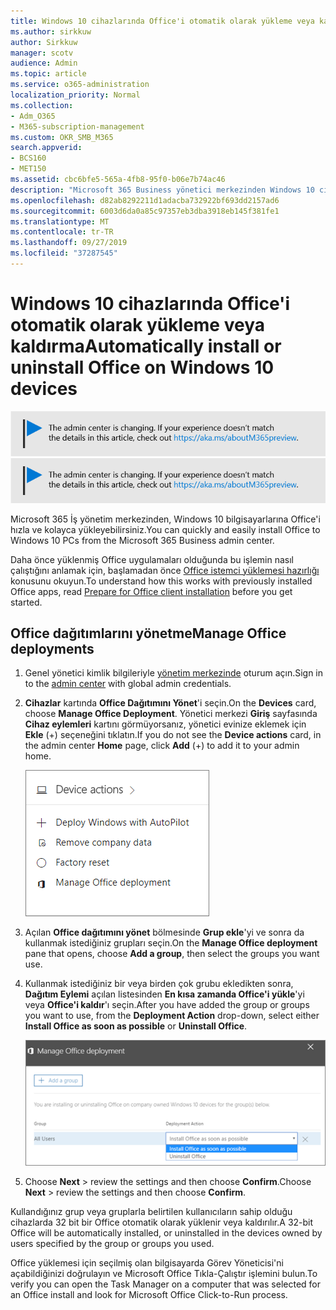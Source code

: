 ```yaml
---
title: Windows 10 cihazlarında Office'i otomatik olarak yükleme veya kaldırma
ms.author: sirkkuw
author: Sirkkuw
manager: scotv
audience: Admin
ms.topic: article
ms.service: o365-administration
localization_priority: Normal
ms.collection:
- Adm_O365
- M365-subscription-management
ms.custom: OKR_SMB_M365
search.appverid:
- BCS160
- MET150
ms.assetid: cbc6bfe5-565a-4fb8-95f0-b06e7b74ac46
description: "Microsoft 365 Business yönetici merkezinden Windows 10 cihazlarına Office'i yükleyin veya kaldırın. "
ms.openlocfilehash: d82ab8292211d1adacba732922bf693dd2157ad6
ms.sourcegitcommit: 6003d6da0a85c97357eb3dba3918eb145f381fe1
ms.translationtype: MT
ms.contentlocale: tr-TR
ms.lasthandoff: 09/27/2019
ms.locfileid: "37287545"
---
```

# <a name="automatically-install-or-uninstall-office-on-windows-10-devices"></a><span data-ttu-id="a645c-103">Windows 10 cihazlarında Office'i otomatik olarak yükleme veya kaldırma</span><span class="sxs-lookup"><span data-stu-id="a645c-103">Automatically install or uninstall Office on Windows 10 devices</span></span>

<span data-ttu-id="a645c-104">[![Yönetici merkezinin değiştiğini bildirmek için etiket ve aka.ms/aboutM365preview daha fazla ayrıntı bulabilirsiniz.](media/m365admincenterchanging.png)](https://docs.microsoft.com/office365/admin/microsoft-365-admin-center-preview)</span><span class="sxs-lookup"><span data-stu-id="a645c-104">[![Label to let you know the admin center is changing and you can find more details at aka.ms/aboutM365preview.](media/m365admincenterchanging.png)](https://docs.microsoft.com/office365/admin/microsoft-365-admin-center-preview)</span></span>

<span data-ttu-id="a645c-105">Microsoft 365 İş yönetim merkezinden, Windows 10 bilgisayarlarına Office'i hızla ve kolayca yükleyebilirsiniz.</span><span class="sxs-lookup"><span data-stu-id="a645c-105">You can quickly and easily install Office to Windows 10 PCs from the Microsoft 365 Business admin center.</span></span>
  
<span data-ttu-id="a645c-106">Daha önce yüklenmiş Office uygulamaları olduğunda bu işlemin nasıl çalıştığını anlamak için, başlamadan önce [Office istemci yüklemesi hazırlığı](prepare-for-office-client-deployment.md) konusunu okuyun.</span><span class="sxs-lookup"><span data-stu-id="a645c-106">To understand how this works with previously installed Office apps, read [Prepare for Office client installation](prepare-for-office-client-deployment.md) before you get started.</span></span> 
  
## <a name="manage-office-deployments"></a><span data-ttu-id="a645c-107">Office dağıtımlarını yönetme</span><span class="sxs-lookup"><span data-stu-id="a645c-107">Manage Office deployments</span></span>

1. <span data-ttu-id="a645c-108">Genel yönetici kimlik bilgileriyle [yönetim merkezinde](https://aka.ms/bcsportal) oturum açın.</span><span class="sxs-lookup"><span data-stu-id="a645c-108">Sign in to the [admin center](https://aka.ms/bcsportal) with global admin credentials.</span></span> 
    
2. <span data-ttu-id="a645c-109">**Cihazlar** kartında **Office Dağıtımını Yönet**'i seçin.</span><span class="sxs-lookup"><span data-stu-id="a645c-109">On the **Devices** card, choose **Manage Office Deployment**.</span></span>
      <span data-ttu-id="a645c-110">Yönetici merkezi **Giriş** sayfasında **Cihaz eylemleri** kartını görmüyorsanız, yönetici evinize eklemek için **Ekle** (+) seçeneğini tıklatın.</span><span class="sxs-lookup"><span data-stu-id="a645c-110">If you do not see the **Device actions** card, in the admin center **Home** page, click **Add** (+) to add it to your admin home.</span></span>
    
    ![Screenshot of the Devices card in the admin center](media/9982e784-dbf9-4a76-a159-bb3e2e5aa23f.png)
  
3. <span data-ttu-id="a645c-112">Açılan **Office dağıtımını yönet** bölmesinde **Grup ekle**'yi ve sonra da kullanmak istediğiniz grupları seçin.</span><span class="sxs-lookup"><span data-stu-id="a645c-112">On the **Manage Office deployment** pane that opens, choose **Add a group**, then select the groups you want use.</span></span>
    
4. <span data-ttu-id="a645c-113">Kullanmak istediğiniz bir veya birden çok grubu ekledikten sonra, **Dağıtım Eylemi** açılan listesinden **En kısa zamanda Office'i yükle**'yi veya **Office'i kaldır**'ı seçin.</span><span class="sxs-lookup"><span data-stu-id="a645c-113">After you have added the group or groups you want to use, from the **Deployment Action** drop-down, select either **Install Office as soon as possible** or **Uninstall Office**.</span></span>
    
    ![In the Manage Office deployment pane, choose either Install Office as soon as possible, or Uninstall Office.](media/00f24a61-1848-40c0-b037-78d726c7d757.png)
  
5. <span data-ttu-id="a645c-115">Choose **Next** \> review the settings and then choose **Confirm**.</span><span class="sxs-lookup"><span data-stu-id="a645c-115">Choose **Next** \> review the settings and then choose **Confirm**.</span></span>
    
<span data-ttu-id="a645c-116">Kullandığınız grup veya gruplarla belirtilen kullanıcıların sahip olduğu cihazlarda 32 bit bir Office otomatik olarak yüklenir veya kaldırılır.</span><span class="sxs-lookup"><span data-stu-id="a645c-116">A 32-bit Office will be automatically installed, or uninstalled in the devices owned by users specified by the group or groups you used.</span></span>
  
<span data-ttu-id="a645c-117">Office yüklemesi için seçilmiş olan bilgisayarda Görev Yöneticisi'ni açabildiğinizi doğrulayın ve Microsoft Office Tıkla-Çalıştır işlemini bulun.</span><span class="sxs-lookup"><span data-stu-id="a645c-117">To verify you can open the Task Manager on a computer that was selected for an Office install and look for Microsoft Office Click-to-Run process.</span></span>
  


